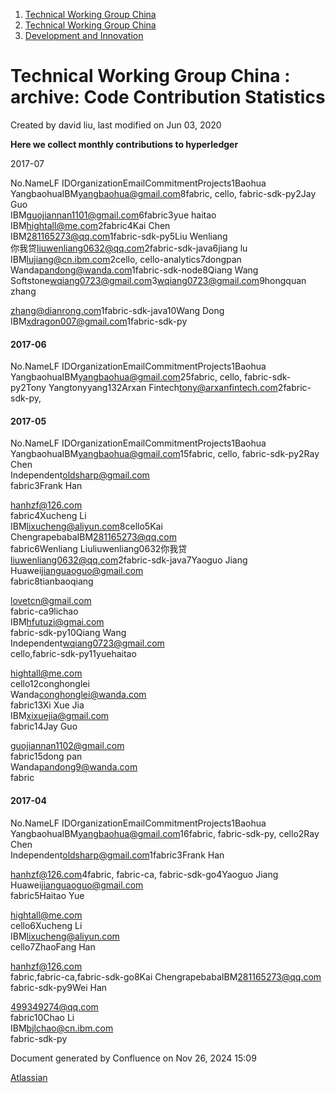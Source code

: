 1. [Technical Working Group China](index.html)
2. [Technical Working Group China](Technical-Working-Group-China_22151170.html)
3. [Development and Innovation](Development-and-Innovation_22151239.html)

# Technical Working Group China : archive: Code Contribution Statistics

Created by david liu, last modified on Jun 03, 2020

**Here we collect monthly contributions to hyperledger**

2017-07

No.NameLF IDOrganizationEmailCommitmentProjects1Baohua YangbaohuaIBM[yangbaohua@gmail.com](mailto:yangbaohua@gmail.com)8fabric, cello, fabric-sdk-py2Jay Guo  
IBM[guojiannan1101@gmail.com](mailto:guojiannan1101@gmail.com)6fabric3yue haitao  
IBM[hightall@me.com](mailto:hightall@me.com)2fabric4Kai Chen  
IBM[281165273@qq.com](mailto:281165273@qq.com)1fabric-sdk-py5Liu Wenliang  
你我贷[liuwenliang0632@qq.com](mailto:liuwenliang0632@qq.com)2fabric-sdk-java6jiang lu  
IBM[lujiang@cn.ibm.com](mailto:lujiang@cn.ibm.com)2cello, cello-analytics7dongpan  
Wanda[pandong@wanda.com](mailto:pandong@wanda.com)1fabric-sdk-node8Qiang Wang  
Softstone[wqiang0723@gmail.com](mailto:wqiang0723@gmail.com)3[wqiang0723@gmail.com](mailto:wqiang0723@gmail.com)9hongquan zhang

[zhang@dianrong.com](mailto:zhang@dianrong.com)1fabric-sdk-java10Wang Dong  
IBM[xdragon007@gmail.com](mailto:xdragon007@gmail.com)1fabric-sdk-py

#### 2017-06

No.NameLF IDOrganizationEmailCommitmentProjects1Baohua YangbaohuaIBM[yangbaohua@gmail.com](mailto:yangbaohua@gmail.com)25fabric, cello, fabric-sdk-py2Tony Yangtonyyang132Arxan Fintech[tony@arxanfintech.com](mailto:tony@arxanfintech.com)2fabric-sdk-py,

#### 2017-05

No.NameLF IDOrganizationEmailCommitmentProjects1Baohua YangbaohuaIBM[yangbaohua@gmail.com](mailto:yangbaohua@gmail.com)15fabric, cello, fabric-sdk-py2Ray Chen  
Independent[oldsharp@gmail.com](mailto:oldsharp@gmail.com)  
fabric3Frank Han

[hanhzf@126.com](mailto:hanhzf@126.com)  
fabric4Xucheng Li  
IBM[lixucheng@aliyun.com](mailto:lixucheng@aliyun.com)8cello5Kai ChengrapebabaIBM[281165273@qq.com](mailto:281165273@qq.com)  
fabric6Wenliang Liuliuwenliang0632你我贷[liuwenliang0632@qq.com](mailto:liuwenliang0632@qq.com)2fabric-sdk-java7Yaoguo Jiang  
Huawei[jianguaoguo@gmail.com](mailto:jianguaoguo@gmail.com)  
fabric8tianbaoqiang

[lovetcn@gmail.com](mailto:lovetcn@gmail.com)  
fabric-ca9lichao  
IBM[hfutuzi@gmai.com](mailto:hfutuzi@gmai.com)  
fabric-sdk-py10Qiang Wang  
Independent[wqiang0723@gmail.com](mailto:wqiang0723@gmail.com)  
cello,fabric-sdk-py11yuehaitao

[hightall@me.com](mailto:hightall@me.com)  
cello12conghonglei  
Wanda[conghonglei@wanda.com](mailto:conghonglei@wanda.com)  
fabric13Xi Xue Jia  
IBM[xixuejia@gmail.com](mailto:xixuejia@gmail.com)  
fabric14Jay Guo

[guojiannan1102@gmail.com](mailto:guojiannan1102@gmail.com)  
fabric15dong pan  
Wanda[pandong9@wanda.com](mailto:pandong9@wanda.com)  
fabric

#### 2017-04

No.NameLF IDOrganizationEmailCommitmentProjects1Baohua YangbaohuaIBM[yangbaohua@gmail.com](mailto:yangbaohua@gmail.com)16fabric, fabric-sdk-py, cello2Ray Chen  
Independent[oldsharp@gmail.com](mailto:oldsharp@gmail.com)1fabric3Frank Han

[hanhzf@126.com](mailto:hanhzf@126.com)4fabric, fabric-ca, fabric-sdk-go4Yaoguo Jiang  
Huawei[jianguaoguo@gmail.com](mailto:jianguaoguo@gmail.com)  
fabric5Haitao Yue

[hightall@me.com](mailto:hightall@me.com)  
cello6Xucheng Li  
IBM[lixucheng@aliyun.com](mailto:lixucheng@aliyun.com)  
cello7ZhaoFang Han

[hanhzf@126.com](mailto:hanhzf@126.com)  
fabric,fabric-ca,fabric-sdk-go8Kai ChengrapebabaIBM[281165273@qq.com](mailto:281165273@qq.com)  
fabric-sdk-py9Wei Han

[499349274@qq.com](mailto:499349274@qq.com)  
fabric10Chao Li  
IBM[bjlchao@cn.ibm.com](mailto:bjlchao@cn.ibm.com)  
fabric-sdk-py

Document generated by Confluence on Nov 26, 2024 15:09

[Atlassian](http://www.atlassian.com/)
